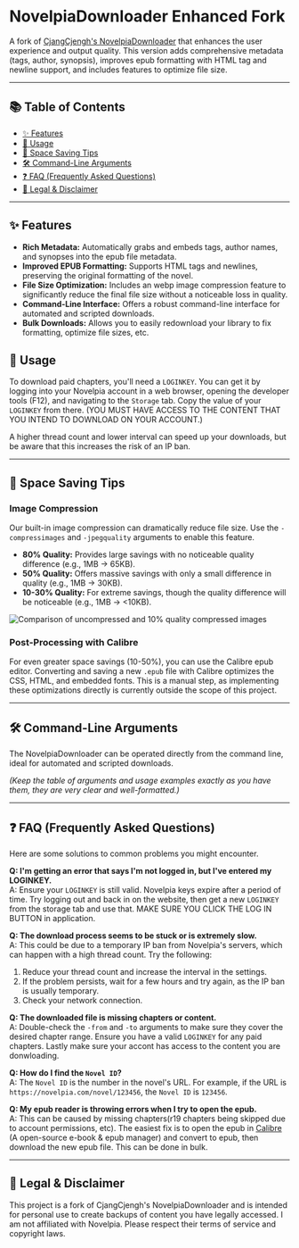 # NovelpiaDownloader Enhanced Fork

A fork of [CjangCjengh's NovelpiaDownloader](https://github.com/CjangCjengh/NovelpiaDownloader) that enhances the user experience and output quality. This version adds comprehensive metadata (tags, author, synopsis), improves epub formatting with HTML tag and newline support, and includes features to optimize file size.

---

## 📚 Table of Contents

- [✨ Features](#-features)
- [🚀 Usage](#-usage)
- [💾 Space Saving Tips](#-space-saving-tips)
- [🛠️ Command-Line Arguments](#️-command-line-arguments)
- [❓ FAQ (Frequently Asked Questions)](#-faq-frequently-asked-questions)
- [📜 Legal & Disclaimer](#-legal--disclaimer)

---

## ✨ Features

- **Rich Metadata:** Automatically grabs and embeds tags, author names, and synopses into the epub file metadata.
- **Improved EPUB Formatting:** Supports HTML tags and newlines, preserving the original formatting of the novel.
- **File Size Optimization:** Includes an webp image compression feature to significantly reduce the final file size without a noticeable loss in quality.
- **Command-Line Interface:** Offers a robust command-line interface for automated and scripted downloads.
- **Bulk Downloads:** Allows you to easily redownload your library to fix formatting, optimize file sizes, etc.

## 🚀 Usage

To download paid chapters, you'll need a `LOGINKEY`. You can get it by logging into your Novelpia account in a web browser, opening the developer tools (F12), and navigating to the `Storage` tab. Copy the value of your `LOGINKEY` from there.
(YOU MUST HAVE ACCESS TO THE CONTENT THAT YOU INTEND TO DOWNLOAD ON YOUR ACCOUNT.)

A higher thread count and lower interval can speed up your downloads, but be aware that this increases the risk of an IP ban.


---

## 💾 Space Saving Tips

### Image Compression

Our built-in image compression can dramatically reduce file size. Use the `-compressimages` and `-jpegquality` arguments to enable this feature.

- **80% Quality:** Provides large savings with no noticeable quality difference (e.g., 1MB -> 65KB).
- **50% Quality:** Offers massive savings with only a small difference in quality (e.g., 1MB -> 30KB).
- **10-30% Quality:** For extreme savings, though the quality difference will be noticeable (e.g., 1MB -> <10KB).

![Comparison of uncompressed and 10% quality compressed images](https://github.com/user-attachments/assets/09161c74-92d8-4b3e-8e72-8ac574db719d)

### Post-Processing with Calibre

For even greater space savings (10-50%), you can use the Calibre epub editor. Converting and saving a new `.epub` file with Calibre optimizes the CSS, HTML, and embedded fonts. This is a manual step, as implementing these optimizations directly is currently outside the scope of this project.

---

## 🛠️ Command-Line Arguments

The NovelpiaDownloader can be operated directly from the command line, ideal for automated and scripted downloads.

*(Keep the table of arguments and usage examples exactly as you have them, they are very clear and well-formatted.)*

---

## ❓ FAQ (Frequently Asked Questions)

Here are some solutions to common problems you might encounter.

**Q: I'm getting an error that says I'm not logged in, but I've entered my LOGINKEY.** \
A: Ensure your `LOGINKEY` is still valid. Novelpia keys expire after a period of time. Try logging out and back in on the website, then get a new `LOGINKEY` from the storage tab and use that. MAKE SURE YOU CLICK THE LOG IN BUTTON in application.

**Q: The download process seems to be stuck or is extremely slow.** \
A: This could be due to a temporary IP ban from Novelpia's servers, which can happen with a high thread count. Try the following:
1. Reduce your thread count and increase the interval in the settings.
2. If the problem persists, wait for a few hours and try again, as the IP ban is usually temporary.
3. Check your network connection.

**Q: The downloaded file is missing chapters or content.** \
A: Double-check the `-from` and `-to` arguments to make sure they cover the desired chapter range. Ensure you have a valid `LOGINKEY` for any paid chapters. Lastly make sure your accont has access to the content you are donwloading.

**Q: How do I find the `Novel ID`?** \
A: The `Novel ID` is the number in the novel's URL. For example, if the URL is `https://novelpia.com/novel/123456`, the `Novel ID` is `123456`.

**Q: My epub reader is throwing errors when I try to open the epub.** \
A: This can be caused by missing chapters(r19 chapters being skipped due to account permissions, etc). The easiest fix is to open the epub in [Calibre](https://calibre-ebook.com/download) (A open-source e-book & epub manager) and convert to epub, then download the new epub file. This can be done in bulk. 

---

## 📜 Legal & Disclaimer

This project is a fork of CjangCjengh's NovelpiaDownloader and is intended for personal use to create backups of content you have legally accessed. I am not affiliated with Novelpia. Please respect their terms of service and copyright laws.
